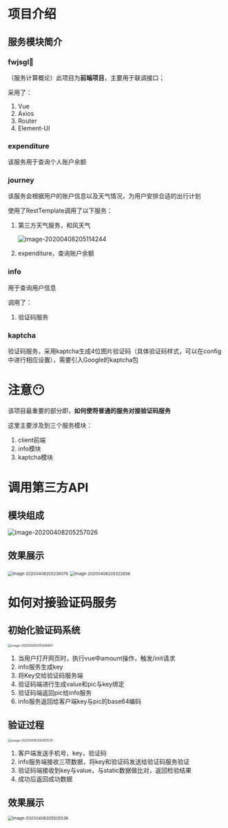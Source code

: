 # 项目介绍

## 服务模块简介

### fwjsgl👔

（服务计算概论）此项目为**前端项目**，主要用于联调接口；

采用了：

1. Vue
2. Axios
3. Router
4. Element-UI

### expenditure

该服务用于查询个人账户余额

### journey

该服务会根据用户的账户信息以及天气情况，为用户安排合适的出行计划

使用了RestTemplate调用了以下服务：

1. 第三方天气服务，和风天气

   ![image-20200408205114244](asset/image-20200408205114244.png)

2. expenditure，查询账户余额

### info

用于查询用户信息

调用了：

1. 验证码服务

### kaptcha

验证码服务，采用kaptcha生成4位图片验证码（具体验证码样式，可以在config中进行相应设置），需要引入Google的kaptcha包

# 注意😶

该项目最重要的部分即，**如何使将普通的服务对接验证码服务**

这里主要涉及到三个服务模块：

1. client前端
2. info模块
3. kaptcha模块

# 调用第三方API

## 模块组成

![image-20200408205257026](asset/image-20200408205257026.png)

## 效果展示

<img src="asset/image-20200408205236076.png" alt="image-20200408205236076" style="zoom:67%;" />

<img src="asset/image-20200408205322856.png" alt="image-20200408205322856" style="zoom: 67%;" />



# 如何对接验证码服务

## 初始化验证码系统

<img src="asset/image-20200408205446841.png" alt="image-20200408205446841" style="zoom:50%;" />

1. 当用户打开网页时，执行vue中amount操作，触发/init请求
2. info服务生成key
3. 将Key交给验证码服务端
4. 验证码端进行生成value和pic与key绑定
5. 验证码端返回pic给info服务
6. info服务返回给客户端key与pic的base64编码

## 验证过程

<img src="asset/image-20200408205455535.png" alt="image-20200408205455535" style="zoom:50%;" />

1. 客户端发送手机号，key，验证码
2. info服务端接收三项数据，将key和验证码发送给验证码服务验证
3. 验证码端接收到key与value，与static数据做比对，返回检验结果
4. 成功后返回成功数据

## 效果展示

<img src="asset/image-20200408205505536.png" alt="image-20200408205505536" style="zoom:67%;" />